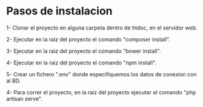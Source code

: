 Pasos de instalacion
======

1- Clonar el proyecto en alguna carpeta dentro de htdoc, en el servidor web.

2- Ejecutar en la raiz del proyecto el comando "composer install".

3- Ejecutar en la raiz del proyecto el comando "bower install".

4- Ejecutar en la raiz del proyecto el comando "npm install".

5- Crear un fichero ".env" donde especifiquemos los datos de conexion con al BD.

4- Para correr el proyecto, en la raiz del proyecto ejecutar el comando "php artisan serve".
